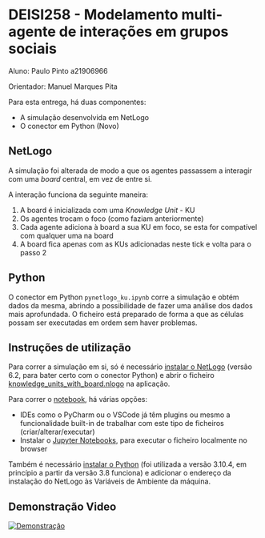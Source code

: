 # DEISI258 - Modelamento multi-agente de interações em grupos sociais

Aluno: Paulo Pinto a21906966

Orientador: Manuel Marques Pita

Para esta entrega, há duas componentes:

- A simulação desenvolvida em NetLogo
- O conector em Python (Novo)

## NetLogo

A simulação foi alterada de modo a que os agentes passassem a interagir com uma *board* central, em vez de entre si.

A interação funciona da seguinte maneira:

1. A board é inicializada com uma *Knowledge Unit* - KU
2. Os agentes trocam o foco (como faziam anteriormente)
3. Cada agente adiciona à board a sua KU em foco, se esta for compatível com qualquer uma na board
4. A board fica apenas com as KUs adicionadas neste tick e volta para o passo 2

## Python

O conector em Python `pynetlogo_ku.ipynb` corre a simulação e obtém dados da mesma, abrindo a possibilidade de fazer uma
análise dos dados mais aprofundada. O ficheiro está preparado de forma a que as células possam ser executadas em ordem
sem haver problemas.

## Instruções de utilização

Para correr a simulação em si, só é necessário [instalar o NetLogo](https://ccl.northwestern.edu/netlogo/download.shtml)
(versão 6.2, para bater certo com o conector Python)
e abrir o ficheiro [knowledge_units_with_board.nlogo](files/knowledge_units_with_board.nlogo) na aplicação.

Para correr o [notebook](pynetlogo_ku.ipynb), há várias opções:

- IDEs como o PyCharm ou o VSCode já têm plugins ou mesmo a funcionalidade built-in de trabalhar com este tipo de
  ficheiros (criar/alterar/executar)
- Instalar o [Jupyter Notebooks](https://jupyter.org/install), para executar o ficheiro localmente no browser

Também é necessário [instalar o Python](https://www.python.org/downloads/) (foi utilizada a versão 3.10.4, em princípio
a partir da versão 3.8 funciona) e adicionar o endereço da instalação do NetLogo às Variáveis de Ambiente da máquina.

## Demonstração Video

[![Demonstração](https://i9.ytimg.com/vi_webp/0aawaW1K_t8/mqdefault.webp?v=62655fb3&sqp=CKjjlZMG&rs=AOn4CLCHK7_oIc8Q2yOOSKfxTLzwnzMH7Q)](https://youtu.be/0aawaW1K_t8)
